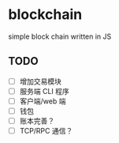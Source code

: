 # blockchain
simple block chain written in JS

## TODO

- [ ] 增加交易模块
- [ ] 服务端 CLI 程序
- [ ] 客户端/web 端
- [ ] 钱包
- [ ] 账本完善？
- [ ] TCP/RPC 通信？
